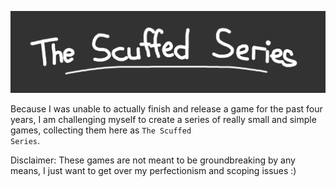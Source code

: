 ![](/assets/images/header.png)

Because I was unable to actually finish and release a game for the past four years, I am challenging myself to create a series of really small and simple games, collecting them here as <code>The Scuffed Series</code>.

Disclaimer: These games are not meant to be groundbreaking by any means, I just want to get over my perfectionism and scoping issues :)
